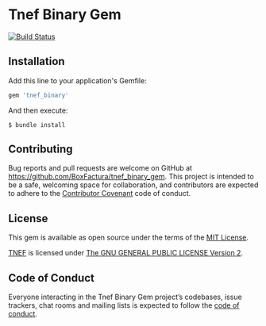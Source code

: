 # Tnef Binary Gem

[![Build Status](https://travis-ci.org/BoxFactura/tnef_binary_gem.svg?branch=master)](https://travis-ci.org/BoxFactura/tnef_binary_gem)

## Installation

Add this line to your application's Gemfile:

```ruby
gem 'tnef_binary'
```

And then execute:

    $ bundle install

## Contributing

Bug reports and pull requests are welcome on GitHub at https://github.com/BoxFactura/tnef_binary_gem. This project is intended to be a safe, welcoming space for collaboration, and contributors are expected to adhere to the [Contributor Covenant](http://contributor-covenant.org) code of conduct.

## License

This gem is available as open source under the terms of the [MIT License](https://opensource.org/licenses/MIT).

[TNEF](https://github.com/verdammelt/tnef) is licensed under [The GNU GENERAL PUBLIC LICENSE Version 2](https://www.gnu.org/licenses/old-licenses/gpl-2.0.txt).

## Code of Conduct

Everyone interacting in the Tnef Binary Gem project’s codebases, issue trackers, chat rooms and mailing lists is expected to follow the [code of conduct](https://github.com/BoxFactura/tnef_binary_gem/blob/master/CODE_OF_CONDUCT.md).
